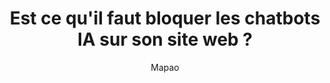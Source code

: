 ---
layout: post
title: "Est ce qu'il faut bloquer les chatbots IA sur son site web ?"
link: https://mapao.net/marketing/946-est-ce-qu-il-faut-bloquer-les-chatbots-ia-sur-son-site-web.html
author: Mapao
published_date: 18/08/2024
description: "Il semble qu'il y ait un débat sur l'opportunité d'empêcher ou non les chatbots IA d'explorer et d'accéder aux sites web.
Alors que certains soutiennent que le blocage des robots IA pourrait limiter la visibilité et l'engagement des utilisateurs qui s'appuient sur ces outils pour la découverte et l'interaction de contenu, d'autres s'inquiètent des risques potentiels tels que le vol de propriété intellectuelle et la concurrence accrue du contenu généré par l'IA."
language: fr
categories: "Liens"
tags: "IA Blog Google"
og-tags: "IA Blog Google"
permalink: /:categories/:year/:month/:day/:title/
---
